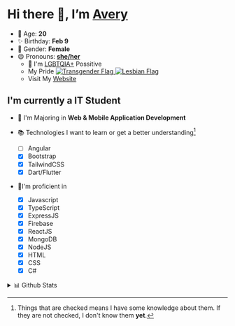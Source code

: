 # Hi there 👋, I’m [Avery][website]

- 🌸 Age: **20**
- ✨ Birthday: **Feb 9**
- 🎨 Gender: **Female**
- 😄 Pronouns: **[she/her][pronounspage]**
  - 🌈 I'm [LGBTQIA+][lgbt-foundation] Possitive
  - <div class="Flags">
      <span>My Pride</span>
      <a href="https://en.pronouns.page/dictionary/terminology#transgender">
        <img src="https://pronouns.page/flags/Transgender.png" alt="Transgender Flag" height="15px"/>
      </a>
      <a href="https://en.pronouns.page/dictionary/terminology#lesbian">
      <img src="https://pronouns.page/flags/Lesbian.png" alt="Lesbian Flag" height="15px"/>
      </a>
    </div>
  - Visit My [Website][website]

## I'm currently a IT Student

- 📌 I'm Majoring in **Web & Mobile Application Development**
- 📚 Technologies I want to learn or get a better understanding[^1]

  - [ ] Angular
  - [x] Bootstrap
  - [x] TailwindCSS
  - [x] Dart/Flutter

- 🎉I'm proficient in

  - [x] Javascript
  - [x] TypeScript
  - [x] ExpressJS
  - [x] Firebase
  - [x] ReactJS
  - [x] MongoDB
  - [x] NodeJS
  - [x] HTML
  - [x] CSS
  - [x] C#

<details>
  <summary>
    📊 Github Stats
  </summary>

<!--START_SECTION:waka-->
![Code Time](http://img.shields.io/badge/Code%20Time-630%20hrs%2025%20mins-blue)

![Profile Views](http://img.shields.io/badge/Profile%20Views-0-blue)

**🐱 My GitHub Data** 

> 📦 130.1 kB Used in GitHub's Storage 
 > 
> 🏆 84 Contributions in the Year 2023
 > 
> 💼 Opted to Hire
 > 
> 📜 23 Public Repositories 
 > 
> 🔑 28 Private Repositories 
 > 
**I'm a Night 🦉** 

```text
🌞 Morning                131 commits         ███░░░░░░░░░░░░░░░░░░░░░░   11.51 % 
🌆 Daytime                425 commits         █████████░░░░░░░░░░░░░░░░   37.35 % 
🌃 Evening                428 commits         █████████░░░░░░░░░░░░░░░░   37.61 % 
🌙 Night                  154 commits         ███░░░░░░░░░░░░░░░░░░░░░░   13.53 % 
```
📅 **I'm Most Productive on Monday** 

```text
Monday                   255 commits         ██████░░░░░░░░░░░░░░░░░░░   22.41 % 
Tuesday                  221 commits         █████░░░░░░░░░░░░░░░░░░░░   19.42 % 
Wednesday                165 commits         ████░░░░░░░░░░░░░░░░░░░░░   14.50 % 
Thursday                 170 commits         ████░░░░░░░░░░░░░░░░░░░░░   14.94 % 
Friday                   139 commits         ███░░░░░░░░░░░░░░░░░░░░░░   12.21 % 
Saturday                 101 commits         ██░░░░░░░░░░░░░░░░░░░░░░░   08.88 % 
Sunday                   87 commits          ██░░░░░░░░░░░░░░░░░░░░░░░   07.64 % 
```


📊 **This Week I Spent My Time On** 

```text
🕑︎ Time Zone: America/Halifax

💬 Programming Languages: 
Java                     5 hrs 49 mins       ███████████░░░░░░░░░░░░░░   45.81 % 
Kotlin                   4 hrs 59 mins       ██████████░░░░░░░░░░░░░░░   39.20 % 
HTML                     1 hr 1 min          ██░░░░░░░░░░░░░░░░░░░░░░░   08.07 % 
GitIgnore file           11 mins             ░░░░░░░░░░░░░░░░░░░░░░░░░   01.44 % 
Gradle                   10 mins             ░░░░░░░░░░░░░░░░░░░░░░░░░   01.40 % 

🔥 Editors: 
IntelliJ                 7 hrs 8 mins        ██████████████░░░░░░░░░░░   56.15 % 
Android Studio           5 hrs 34 mins       ███████████░░░░░░░░░░░░░░   43.85 % 

🐱‍💻 Projects: 
java-ee-restaurant-projec3 hrs 13 mins       ██████░░░░░░░░░░░░░░░░░░░   25.34 % 
java-ee-test-3-Avery-Rose1 hr 55 mins        ████░░░░░░░░░░░░░░░░░░░░░   15.09 % 
java-ee-assignment-3-Aver1 hr 54 mins        ████░░░░░░░░░░░░░░░░░░░░░   15.01 % 
lab11-room-Avery-Rose    1 hr 26 mins        ███░░░░░░░░░░░░░░░░░░░░░░   11.36 % 
lab-9-coroutines-and-retr1 hr 12 mins        ██░░░░░░░░░░░░░░░░░░░░░░░   09.51 % 

💻 Operating System: 
Windows                  12 hrs 43 mins      █████████████████████████   100.00 % 
```

**I Mostly Code in JavaScript** 

```text
JavaScript               23 repos            ███████░░░░░░░░░░░░░░░░░░   26.74 % 
Kotlin                   13 repos            ████░░░░░░░░░░░░░░░░░░░░░   15.12 % 
Java                     13 repos            ████░░░░░░░░░░░░░░░░░░░░░   15.12 % 
HTML                     8 repos             ██░░░░░░░░░░░░░░░░░░░░░░░   09.30 % 
Python                   1 repo              ░░░░░░░░░░░░░░░░░░░░░░░░░   01.16 % 
```



**Timeline**

![Lines of Code chart](https://raw.githubusercontent.com/Avery-Rose/Avery-Rose/main/assets/bar_graph.png)


 Last Updated on 12/04/2023 18:38:30 UTC
<!--END_SECTION:waka-->

</details>

[^1]:
    Things that are checked means I have some knowledge about them.
    If they are not checked, I don't know them **yet**.

[//]: <> (Links)

[wakatime-profile]: https://wakatime.com/@Averyyyyyyyy
[pronouns-definitions]: https://en.pronouns.page/she/her
[pronounspage]: https://pronouns.page/@cattgirlava
[lgbt-foundation]: https://lgbt.foundation/
[website]: https://avarose.dev/
[alexandres-badge-repo]: https://github.com/alexandresanlim/Badges4-README.md-Profile
